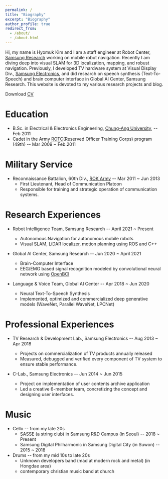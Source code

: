 ```yaml
---
permalink: /
title: "Biography"
excerpt: "Biography"
author_profile: true
redirect_from: 
  - /about/
  - /about.html
---
```


Hi, my name is Hyomuk Kim and I am a staff engineer at Robot Center, [Samsung Research](https://research.samsung.com)
working on mobile robot navigation. Recently I am diving deep into visual SLAM
for 3D localization, mapping, and robust navigation. Previously, I developed TV hardware system
at Visual Display Div., [Samsung Electronics](https://www.samsung.com), and did research on speech synthesis (Text-To-Speech)
and brain computer interface in Global AI Center, Samsung Research.
This website is devoted to my various research projects and blog.

Download [CV](https://hyomuk-kim.github.io/files/cv_hyomuk-kim.pdf)

Education
======
* B.Sc. in Electrical & Electronics Engineering, [Chung-Ang University](https://www.cau.ac.kr), -- Feb 2011
* Cadet in the Army [ROTC](https://www.armyofficer.mil.kr:460/)(Reserved Officer Training Corps) program (49th) -- Mar 2009 ~ Feb.2011

Military Service
=====
* Reconnaissance Battalion, 60th Div., [ROK Army](https://www.army.mil.kr) -- Mar 2011 ~ Jun 2013
  * First Lieutenant, Head of Communication Platoon
  * Responsible for training and strategic operation of communication systems.

Research Experiences
======
* Robot Intelligence Team, Samsung Research -- April 2021 ~ Present
  * Autonomous Navigation for autonomous mobile robots
  * Visual SLAM, LiDAR localizer, motion planning using ROS and C++

* Global AI Center, Samsung Research -- Jun 2020 ~ April 2021
  * Brain-Computer Interface
  * EEG/EMG based signal recognition modeled by convolutional neural network using [OpenBCI](https://openbci.com/)

* Language & Voice Team, Global AI Center -- Apr 2018 ~ Jun 2020
   * Neural Text-To-Speech Synthesis
   * Implemented, optimized and commercialized deep generative models (WaveNet, Parallel WaveNet, LPCNet)

Professional Experiences
======
* TV Research & Development Lab., Samsung Electronics -- Aug 2013 ~ Apr 2018
  * Projects on commercialization of TV products annually released
  * Measured, debugged and verified every component of TV system to ensure stable performance.

* C-Lab., Samsung Electronics -- Jun 2014 ~ Jun 2015
  * Project on implementation of user contents archive application
  * Led a creative 6-member team, concretizing the concept and designing user interfaces.

Music
======
* Cello -- from my late 20s
  * SASSE (a string club) in Samsung R&D Campus (in Seoul) -- 2018 ~ Present
  * Samsung Digital Philharmonic in Samsung Digital City (in Suwon) -- 2015 ~ 2018
* Drums -- from my mid 10s to late 20s
  * Unknown developers band (mad at modern rock and metal) (in Hongdae area) 
  * contemporary christian music band at church

